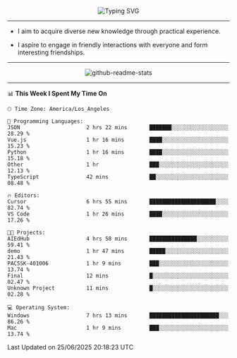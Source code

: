<p align="center">
  <img src="https://readme-typing-svg.demolab.com?font=Fira+Code&weight=500&size=32&duration=2500&pause=1600&center=true&vCenter=true&random=false&width=1024&height=64&lines=Hi+there+%F0%9F%91%8B;I'm+delighted+you+could+make+it+here+%F0%9F%8E%89;I'm+Harry%2C+a+college+student+still+finding+my+way" alt="Typing SVG" />
</p>


---


- I aim to acquire diverse new knowledge through practical experience.

- I aspire to engage in friendly interactions with everyone and form interesting friendships.


---


<p align="center">
  <img src="https://github-readme-stats.vercel.app/api?username=Harry-Jing&show_icons=true" alt="github-readme-stats"/>
</p>


---

<!--START_SECTION:waka-->
📊 **This Week I Spent My Time On** 

```text
🕑︎ Time Zone: America/Los_Angeles

💬 Programming Languages: 
JSON                     2 hrs 22 mins       ███████░░░░░░░░░░░░░░░░░░   28.29 % 
Vue.js                   1 hr 16 mins        ████░░░░░░░░░░░░░░░░░░░░░   15.23 % 
Python                   1 hr 16 mins        ████░░░░░░░░░░░░░░░░░░░░░   15.18 % 
Other                    1 hr                ███░░░░░░░░░░░░░░░░░░░░░░   12.13 % 
TypeScript               42 mins             ██░░░░░░░░░░░░░░░░░░░░░░░   08.48 % 

🔥 Editors: 
Cursor                   6 hrs 55 mins       █████████████████████░░░░   82.74 % 
VS Code                  1 hr 26 mins        ████░░░░░░░░░░░░░░░░░░░░░   17.26 % 

🐱‍💻 Projects: 
AIEdHub                  4 hrs 58 mins       ███████████████░░░░░░░░░░   59.41 % 
demo                     1 hr 47 mins        █████░░░░░░░░░░░░░░░░░░░░   21.43 % 
PACSSK-401006            1 hr 9 mins         ███░░░░░░░░░░░░░░░░░░░░░░   13.74 % 
Final                    12 mins             █░░░░░░░░░░░░░░░░░░░░░░░░   02.47 % 
Unknown Project          11 mins             █░░░░░░░░░░░░░░░░░░░░░░░░   02.28 % 

💻 Operating System: 
Windows                  7 hrs 13 mins       ██████████████████████░░░   86.26 % 
Mac                      1 hr 9 mins         ███░░░░░░░░░░░░░░░░░░░░░░   13.74 % 
```


 Last Updated on 25/06/2025 20:18:23 UTC
<!--END_SECTION:waka-->
